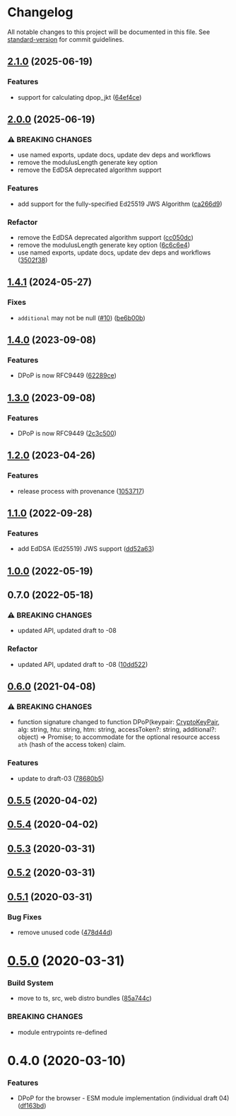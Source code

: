 # Changelog

All notable changes to this project will be documented in this file. See [standard-version](https://github.com/conventional-changelog/standard-version) for commit guidelines.

## [2.1.0](https://github.com/panva/dpop/compare/v2.0.0...v2.1.0) (2025-06-19)


### Features

* support for calculating dpop_jkt ([64ef4ce](https://github.com/panva/dpop/commit/64ef4ce01528a511ffb92fd48195f894d2488184))

## [2.0.0](https://github.com/panva/dpop/compare/v1.4.1...v2.0.0) (2025-06-19)


### ⚠ BREAKING CHANGES

* use named exports, update docs, update dev deps and workflows
* remove the modulusLength generate key option
* remove the EdDSA deprecated algorithm support

### Features

* add support for the fully-specified Ed25519 JWS Algorithm ([ca266d9](https://github.com/panva/dpop/commit/ca266d9be0ba819b6ec9bbd39c4bb16a1cd64a8f))


### Refactor

* remove the EdDSA deprecated algorithm support ([cc050dc](https://github.com/panva/dpop/commit/cc050dc912b0bd5ea3aae6d4ca979eb58bd2dabb))
* remove the modulusLength generate key option ([6c6c6e4](https://github.com/panva/dpop/commit/6c6c6e48f3d02f15b7bd2cf6cee2353fd722d764))
* use named exports, update docs, update dev deps and workflows ([3502f38](https://github.com/panva/dpop/commit/3502f38ff56e4060a16e9f9f5212d5bf2f02174b))

## [1.4.1](https://github.com/panva/dpop/compare/v1.4.0...v1.4.1) (2024-05-27)


### Fixes

* `additional` may not be null ([#10](https://github.com/panva/dpop/issues/10)) ([be6b00b](https://github.com/panva/dpop/commit/be6b00bba8bcbbf53445eb92aa459fd96387d9b7))

## [1.4.0](https://github.com/panva/dpop/compare/v1.2.0...v1.4.0) (2023-09-08)


### Features

* DPoP is now RFC9449 ([62289ce](https://github.com/panva/dpop/commit/62289ceece9e7e8d4bff42a325be8b6aa797907c))

## [1.3.0](https://github.com/panva/dpop/compare/v1.2.0...v1.3.0) (2023-09-08)


### Features

* DPoP is now RFC9449 ([2c3c500](https://github.com/panva/dpop/commit/2c3c5008bf0a27da4d6c8b599e90160e64efead3))

## [1.2.0](https://github.com/panva/dpop/compare/v1.1.0...v1.2.0) (2023-04-26)


### Features

* release process with provenance ([1053717](https://github.com/panva/dpop/commit/10537177ffc4a1411a2d1d1df94f119d60323ed8))

## [1.1.0](https://github.com/panva/dpop/compare/v1.0.0...v1.1.0) (2022-09-28)


### Features

* add EdDSA (Ed25519) JWS support ([dd52a63](https://github.com/panva/dpop/commit/dd52a63d59b157587ce2dcdc3465f4d04c20b958))

## [1.0.0](https://github.com/panva/dpop/compare/v0.7.0...v1.0.0) (2022-05-19)

## 0.7.0 (2022-05-18)


### ⚠ BREAKING CHANGES

* updated API, updated draft to -08

### Refactor

* updated API, updated draft to -08 ([10dd522](https://github.com/panva/dpop/commit/10dd522f4e00fa09a91524d2d9dfb0fd1fad16f3))

## [0.6.0](https://github.com/panva/dpop/compare/v0.5.5...v0.6.0) (2021-04-08)


### ⚠ BREAKING CHANGES

* function signature changed to
function DPoP(keypair: [CryptoKeyPair](https://developer.mozilla.org/en-US/docs/Web/API/CryptoKeyPair), alg: string, htu: string, htm: string, accessToken?: string, additional?: object) => Promise<string>;
to accommodate for the optional resource access `ath` (hash of the access token) claim.

### Features

* update to draft-03 ([78680b5](https://github.com/panva/dpop/commit/78680b5bc33cf5341b81b27fc98be52a7b74480c))

## [0.5.5](https://github.com/panva/dpop/compare/v0.5.4...v0.5.5) (2020-04-02)



## [0.5.4](https://github.com/panva/dpop/compare/v0.5.3...v0.5.4) (2020-04-02)



## [0.5.3](https://github.com/panva/dpop/compare/v0.5.2...v0.5.3) (2020-03-31)



## [0.5.2](https://github.com/panva/dpop/compare/v0.5.1...v0.5.2) (2020-03-31)



## [0.5.1](https://github.com/panva/dpop/compare/v0.5.0...v0.5.1) (2020-03-31)


### Bug Fixes

* remove unused code ([478d44d](https://github.com/panva/dpop/commit/478d44d43ca5d53c3c0d30929345718638ab11f4))



# [0.5.0](https://github.com/panva/dpop/compare/v0.4.0...v0.5.0) (2020-03-31)


### Build System

* move to ts, src, web distro bundles ([85a744c](https://github.com/panva/dpop/commit/85a744c8c118705034ce182f9d618eb87e4e60cd))


### BREAKING CHANGES

* module entrypoints re-defined



# 0.4.0 (2020-03-10)


### Features

* DPoP for the browser - ESM module implementation (individual draft 04) ([df163bd](https://github.com/panva/dpop/commit/df163bd0fc0bd4c09f065c2d687f6b78d44f100e))
